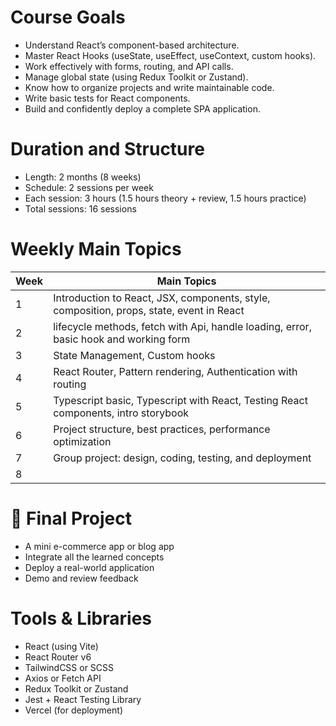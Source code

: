 # Course Goals

- Understand React’s component-based architecture.
- Master React Hooks (useState, useEffect, useContext, custom hooks).
- Work effectively with forms, routing, and API calls.
- Manage global state (using Redux Toolkit or Zustand).
- Know how to organize projects and write maintainable code.
- Write basic tests for React components.
- Build and confidently deploy a complete SPA application.

# Duration and Structure

- Length: 2 months (8 weeks)
- Schedule: 2 sessions per week
- Each session: 3 hours (1.5 hours theory + review, 1.5 hours practice)
- Total sessions: 16 sessions

# Weekly Main Topics

| Week | Main Topics                                                                              |
| ---- | ---------------------------------------------------------------------------------------- |
| 1    | Introduction to React, JSX, components, style, composition, props, state, event in React |
| 2    | lifecycle methods, fetch with Api, handle loading, error, basic hook and working form    |
| 3    | State Management, Custom hooks                                                           |
| 4    | React Router, Pattern rendering, Authentication with routing                             |
| 5    | Typescript basic, Typescript with React, Testing React components, intro storybook       |
| 6    | Project structure, best practices, performance optimization                              |
| 7    | Group project: design, coding, testing, and deployment                                   |
| 8    |                                                                                          |

# 🚀 Final Project

- A mini e-commerce app or blog app
- Integrate all the learned concepts
- Deploy a real-world application
- Demo and review feedback

# Tools & Libraries

- React (using Vite)
- React Router v6
- TailwindCSS or SCSS
- Axios or Fetch API
- Redux Toolkit or Zustand
- Jest + React Testing Library
- Vercel (for deployment)

